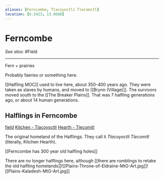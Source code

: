 ```yaml
---
aliases: [Ferncombe, Tlacoyoctli Tlecomitl]
location: [6.5423, 13.9688]
---
```


# Ferncombe
*See also:* #Field
___
Fern + prairies

Probably faeries or something here.

[[Halfling MOC]] used to live here, about 350-400 years ago. They were taken as slaves by humans, and moved to [[Brynn (Village)]]. The survivors moved south to the [[The Breaker Plains]]. That was 7 halfling generations ago, or about 14 human generations.

## Halflings in Ferncombe
[field](https://nahuatl.uoregon.edu/content/tepamitl)
[Kitchen - Tlacoyoctli](https://nahuatl.uoregon.edu/content/tlacoyoctli)
[Hearth - Tlecomitl](https://nahuatl.uoregon.edu/content/tlecomitl)


The original homeland of the Halflings. They call it *Tlacoyoctli Tlecomitl* (literally, Kitchen Hearth).

[[Ferncombe has 300 year old halfling holes]]

There are no longer halflings here, although [[there are rumblings to retake the old halfling homelands]]![[Plains-Throne-of-Eldraine-MtG-Art.jpg]]![[Plains-Kaladesh-MtG-Art.jpg]]